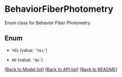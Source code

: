 # BehaviorFiberPhotometry

Enum class for Behavior Fiber Photometry.

## Enum

* `YES` (value: `'Yes'`)

* `NO` (value: `'No'`)

[[Back to Model list]](../README.md#documentation-for-models) [[Back to API list]](../README.md#documentation-for-api-endpoints) [[Back to README]](../README.md)



